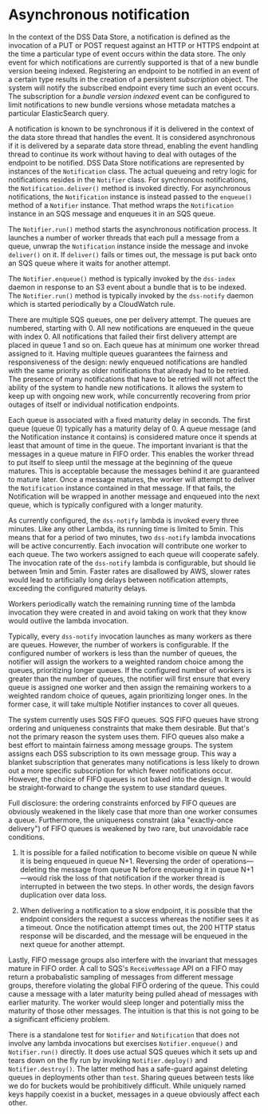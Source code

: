 Asynchronous notification
=========================

In the context of the DSS Data Store, a notification is defined as the invocation of a PUT or POST request against an
HTTP or HTTPS endpoint at the time a particular type of event occurs within the data store. The only event for which
notifications are currently supported is that of a new bundle version beeing indexed. Registering an endpoint to be
notified in an event of a certain type results in the creation of a persistent *subscription* object. The system will
notify the subscribed endpoint every time such an event occurs. The subscription for a *bundle version indexed* event
can be configured to limit notifications to new bundle versions whose metadata matches a particular ElasticSearch query.

A notification is known to be synchronous if it is delivered in the context of the data store thread that handles the
event. It is considered asynchronous if it is delivered by a separate data store thread, enabling the event handling
thread to continue its work without having to deal with outages of the endpoint to be notified. DSS Data Store
notifications are represented by instances of the `Notification` class. The actual queueing and retry logic for
notifications resides in the `Notifier` class. For synchronous notifications, the `Notification.deliver()` method is
invoked directly. For asynchronous notifications, the `Notification` instance is instead passed to the `enqueue()`
method of a `Notifier` instance. That method wraps the `Notification` instance in an SQS message and enqueues it in an
SQS queue.

The `Notifier.run()` method starts the asynchronous notification process. It launches a number of worker threads that
each pull a message from a queue, unwrap the `Notification` instance inside the message and invoke `deliver()` on it.
If `deliver()` fails or times out, the message is put back onto an SQS queue where it waits for another attempt.

The `Notifier.enqueue()` method is typically invoked by the `dss-index` daemon in response to an S3 event about a
bundle that is to be indexed. The `Notifier.run()` method is typically invoked by the `dss-notify` daemon which is
started periodically by a CloudWatch rule.

There are multiple SQS queues, one per delivery attempt. The queues are numbered, starting with 0. All new
notifications are enqueued in the queue with index 0. All notifications that failed their first delivery attempt are
placed in queue 1 and so on. Each queue has at minimum one worker thread assigned to it. Having multiple queues
guarantees the fairness and responsiveness of the design: newly enqueued notifications are handled with the same
priority as older notifications that already had to be retried. The presence of many notifications that have to be
retried will not affect the ability of the system to handle new notifications. It allows the system to keep up with
ongoing new work, while concurrently recovering from prior outages of itself or individual notification endpoints.

Each queue is associated with a fixed maturity delay in seconds. The first queue (queue 0) typically has a maturity
delay of 0. A queue message (and the Notification instance it contains) is considered mature once it spends at least
that amount of time in the queue. The important invariant is that the messages in a queue mature in FIFO order. This
enables the worker thread to put itself to sleep until the message at the beginning of the queue matures. This is
acceptable because the messages behind it are guaranteed to mature later. Once a message matures, the worker will
attempt to deliver the `Notification` instance contained in that message. If that fails, the Notification will be
wrapped in another message and enqueued into the next queue, which is typically configured with a longer maturity.

As currently configured, the `dss-notify` lambda is invoked every three minutes. Like any other Lambda, its running
time is limited to 5min. This means that for a period of two minutes, two `dss-notify` lambda invocations will be
active concurrently. Each invocation will contribute one worker to each queue. The two workers assigned to each queue
will cooperate safely. The invocation rate of the `dss-notify` lambda is configurable, but should lie between 1min and
5min. Faster rates are disallowed by AWS, slower rates would lead to artificially long delays between notification
attempts, exceeding the configured maturity delays.

Workers periodically watch the remaining running time of the lambda invocation they were created in and avoid taking on
work that they know would outlive the lambda invocation.

Typically, every `dss-notify` invocation launches as many workers as there are queues. However, the number of workers
is configurable. If the configured number of workers is less than the number of queues, the notifier will assign the
workers to a weighted random choice among the queues, prioritizing longer queues. If the configured number of workers
is greater than the number of queues, the notifier will first ensure that every queue is assigned one worker and then
assign the remaining workers to a weighted random choice of queues, again prioritizing longer ones. In the former case,
it will take multiple Notifier instances to cover all queues.

The system currently uses SQS FIFO queues. SQS FIFO queues have strong ordering and uniqueness constraints that make
them desirable. But that's not the primary reason the system uses them. FIFO queues also make a best effort to maintain
fairness among message groups. The system assigns each DSS subscription to its own message group. This way a blanket
subscription that generates many notifications is less likely to drown out a more specific subscription for which fewer
notifications occur. However, the choice of FIFO queues is not baked into the design. It would be straight-forward to
change the system to use standard queues.

Full disclosure: the ordering constraints enforced by FIFO queues are obviously weakened in the likely case that more
than one worker consumes a queue. Furthermore, the uniqueness constraint (aka "exactly-once delivery") of FIFO queues
is weakened by two rare, but unavoidable race conditions. 

  1) It is possible for a failed notification to become visible on queue N while it is being enqueued in queue N+1.
  Reversing the order of operations—deleting the message from queue N before enqueueing it in queue N+1—would risk the
  loss of that notification if the worker thread is interrupted in between the two steps. In other words, the design
  favors duplication over data loss.

  2) When delivering a notification to a slow endpoint, it is possible that the endpoint considers the request a
  success whereas the notifier sees it as a timeout. Once the notification attempt times out, the 200 HTTP status
  response will be discarded, and the message will be enqueued in the next queue for another attempt.

Lastly, FIFO message groups also interfere with the invariant that messages mature in FIFO order. A call to SQS's
`ReceiveMessage` API on a FIFO may return a probabalistic sampling of messages from different message groups, therefore
violating the global FIFO ordering of the queue. This could cause a message with a later maturity being pulled ahead of
messages with earlier maturity. The worker would sleep longer and potentially miss the maturity of those other
messages. The intuition is that this is not going to be a significant efficieny problem.

There is a standalone test for `Notifier` and `Notification` that does not involve any lambda invocations but exercises
`Notifier.enqueue()` and `Notifier.run()` directly. It does use actual SQS queues which it sets up and tears down on
the fly run by invoking `Notifier.deploy()` and `Notifier.destroy()`. The latter method has a safe-guard against
deleting queues in deployments other than `test`. Sharing queues between tests like we do for buckets would be
prohibitively difficult. While uniquely named keys happily coexist in a bucket, messages in a queue obviously affect
each other.
